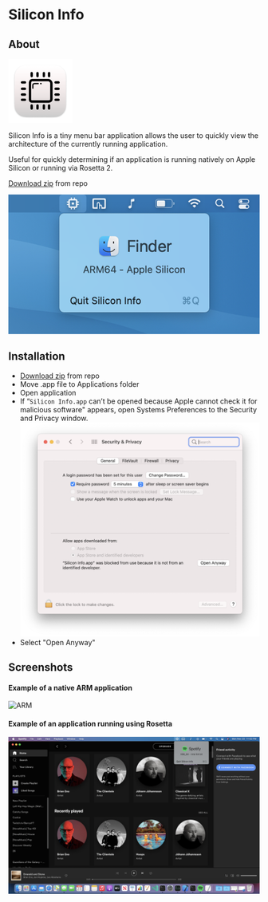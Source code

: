 # Silicon Info

## About
![Icon](images/Icon-128.png)

Silicon Info is a tiny menu bar application allows the user to quickly view the architecture of the currently running application.

Useful for quickly determining if an application is running natively on Apple Silicon or running via Rosetta 2.

[Download zip](https://github.com/billycastelli/Silicon-Info/releases/download/1.0/Silicon.Info.app.zip) from repo

![ARM](images/window.png)


## Installation
- [Download zip](https://github.com/billycastelli/Silicon-Info/releases/download/1.0/Silicon.Info.app.zip) from repo
- Move .app file to Applications folder
- Open application
- If “`Silicon Info.app` can’t be opened because Apple cannot check it for malicious software" appears, open Systems Preferences to the Security and Privacy window.
![ARM](images/security.png)
- Select "Open Anyway"

## Screenshots
#### Example of a native ARM application
![ARM](images/arm-example.png)

#### Example of an application running using Rosetta
![x86](images/x86-example.png)

